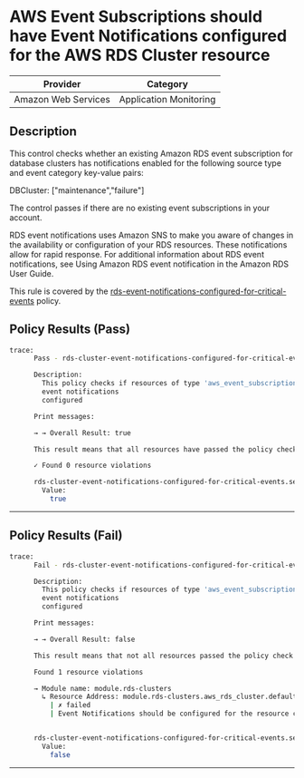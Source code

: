 # AWS Event Subscriptions should have Event Notifications configured for the AWS RDS Cluster resource

| Provider            |        Category         |
| ------------------- |        --------         |
| Amazon Web Services |  Application Monitoring |

## Description

This control checks whether an existing Amazon RDS event subscription for database clusters has notifications enabled for the following source type and event category key-value pairs:

DBCluster: ["maintenance","failure"]

The control passes if there are no existing event subscriptions in your account.

RDS event notifications uses Amazon SNS to make you aware of changes in the availability or configuration of your RDS resources. These notifications allow for rapid response. For additional information about RDS event notifications, see Using Amazon RDS event notification in the Amazon RDS User Guide.

This rule is covered by the [rds-event-notifications-configured-for-critical-events](../../policies/rds-event-notifications-configured-for-critical-events.sentinel) policy.

## Policy Results (Pass)

```bash
trace:
      Pass - rds-cluster-event-notifications-configured-for-critical-events.sentinel

      Description:
        This policy checks if resources of type 'aws_event_subscription' have the
        event notifications
        configured

      Print messages:

      → → Overall Result: true

      This result means that all resources have passed the policy check for the policy rds-event-notifications-configured-for-critical-events.

      ✓ Found 0 resource violations

      rds-cluster-event-notifications-configured-for-critical-events.sentinel:110:1 - Rule "main"
        Value:
          true
```

---

## Policy Results (Fail)

```bash
trace:
      Fail - rds-cluster-event-notifications-configured-for-critical-events.sentinel

      Description:
        This policy checks if resources of type 'aws_event_subscription' have the
        event notifications
        configured

      Print messages:

      → → Overall Result: false

      This result means that not all resources passed the policy check and the protected behavior is not allowed for the policy rds-event-notifications-configured-for-critical-events.

      Found 1 resource violations

      → Module name: module.rds-clusters
        ↳ Resource Address: module.rds-clusters.aws_rds_cluster.default
          | ✗ failed
          | Event Notifications should be configured for the resource critical events, Refer to https://docs.aws.amazon.com/securityhub/latest/userguide/rds-controls.html#rds-19 for more details.


      rds-cluster-event-notifications-configured-for-critical-events.sentinel:110:1 - Rule "main"
        Value:
          false
```

---
